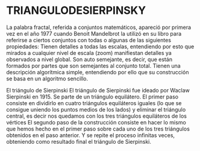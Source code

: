 # TRIANGULODESIERPINSKY

La palabra fractal, referida a conjuntos matemáticos, apareció por primera vez en el año 1977 cuando Benoit Mandelbrot la utilizó en su libro para referirse a ciertos conjuntos con todas o algunas de las siguientes propiedades:   Tienen detalles a todas las escalas, entendiendo por esto que mirados a cualquier nivel de escala (zoom) manifiestan detalles ya observados a nivel global.  Son auto semejante, es decir, que están  formados por partes que son semejantes al conjunto total. Tienen una descripción algorítmica simple, entendiendo por ello que su construcción se basa en un algoritmo sencillo.



El triángulo de Sierpinski   El triángulo  de Sierpinski fue ideado por Waclaw Sierpinski en 1915. Se parte de un triángulo equilátero.  El primer paso consiste en dividirlo en cuatro triángulos equiláteros iguales (lo que se consigue uniendo los puntos medios de los lados) y eliminar el triángulo central, es decir nos quedamos con los tres triángulos equiláteros de los vértices El segundo paso de la construcción consiste en hacer lo mismo que hemos hecho en el primer paso sobre cada uno de los tres triángulos obtenidos en el paso anterior. Y se repite el proceso infinitas veces, obteniendo como resultado final el triángulo de Sierpinski.
